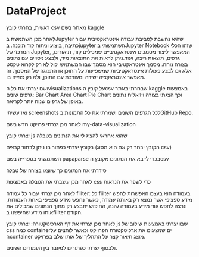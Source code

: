 # DataProject

ראשית, בחרתי קובץ csv מאתר בשם kaggle

לאחר מכן השתמשת בJupyter שהיא נחשבת לסביבת עבודה אינטראקטיבית עבור כתיבה, ביצוע וניתוח קוד תוכנה.                                                                                                                                              בjupyter השתמשתי בJupyter Notebook שזהו הכלי המרכזי של Jupyter, המאפשר ליצור מסמכים אינטראקטיביים שמכילים קוד, תיאורים, גרפים, תוצאות ריצה, ועוד.ניתן לראות את התוצאות מיד, ולבצע ניסויים עם נתונים בצורה נוחה.                                                                                                              מסמך אינטראקטיבי הוא מסמך שבו המשתמש יכול לא רק לקרוא טקסט אלא גם לבצע פעולות אינטראקטיביות שמשפיעות על התוכן או התצוגה של המסמך. זה מאפשר אינטראקציה ישירה ומעורבת עם התוכן, ולא רק צפייה בו.

ושם יצרתי את כל הvisualizations על קובץ הcsv שבחרתי באתר kaggle באמצעות גרפים שונים:
Bar Chart 
Area Chart
Pie Chart
וכך הצגתי בצורה ויזואלית נתונים באופן של גרפים שנוח יותר לקריאה.

ואז עשיתי screenshots לכל הגרפים השונים ושמרתי את כל התמונות בGitHub Repo.

לאחר מכן יצרתי פרויקט חדש בשם my-data-visualization

יצרתי קובץ js שהוא אחראי להציג לי את הנתונים בטבלה

בקובץ יצרתי כפתור בו ניתן לבחור קבצים (הקובץ יבחר רק אם הוא מסוג csv)

השתמשתי בספרייה בשם papaparse בכדי לייבא את הנתונים מקובץ הcsv

סידרתי את הנתונים כך שיוצגו בצורה של טבלה

לאחר מכן עיצבתי את הטבלה באמצעות css כדי לשפר את הנראות

לאחר מכן יצרתי עבור כל עמודה fillter:
כל fiilter בעמודה הוא בעצם האפשרות לחפש מידע ספציפי אשר נמצא רק באותה עמודה,
כאשר נחפש מידע ספציפי באחת העמודות, ונרצה לחפש עוד מידע בעמודה שונה, החיפוש יתבצע רק
מתוך הנתונים שמכילים את אותו מידע שחיפשנו בfiilter הקודם.

לאחר מכן יצרתי את דף הארכיטקטורה:
יצרתי קובץ js שבו יצרתי באמצעות שילוב של css כמה containerים שמציגים את ארכיטקטורת הפרויקט 
וכאשר לוחצים על הcontainer מוצג תיאור קצר על התהליך של אותו שלב בפרויקט.

ולבסוף יצרתי כפתורים למעבר בין העמודים השונים.

